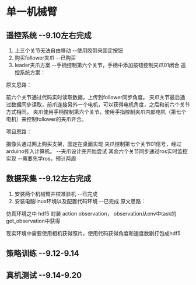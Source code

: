# 单一机械臂

## 遥控系统 --9.10左右完成
1. 上三个关节无法自由移动  --使用胶带来固定按钮
2. 购买follower夹爪 --已购买
3. leader夹爪方案 --手柄控制第六个关节，手柄中添加按钮控制夹爪01闭合
遥控系统方案：

原文思路：

前六个关节通过代码实时读取数据，上传到follower同步角度。
夹爪关节最后通过数据同步读取，前爪连接另外一个电机，可以获得电机角度，之后和前六个关节方式相同。
夹爪使用手柄控制第六个关节，使用手指控制夹爪内部电机（第七个电机）来控制follower的夹爪开合。

项目思路：

摄像头通过网上购买支架，固定在桌面实现
夹爪控制第七个关节01信号，经过arduino传入计算机。 --夹爪设计完开始尝试
其余六个关节同步通过ros实时监控实现 --需要先学ros，预计两周

## 数据采集 --9.12左右完成
1. 安装两个机械臂并校准验机   --已完成
2. 安装电脑linux环境以及配置代码环境    --已完成
原文思路：

仿真环境之中 hdf5 封装 action observation， observation从env中task的get_observation中获得

现实环境中需要使用相机获得照片，使用代码获得角度和速度数剧打包成hdf5

## 策略训练 --9.12-9.14

## 真机测试 --9.14-9.20
